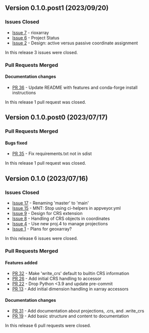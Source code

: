 ## Version 0.1.0.post1 (2023/09/20)

### Issues Closed

* [Issue 7](https://github.com/geoxarray/geoxarray/issues/7) - rioxarray
* [Issue 6](https://github.com/geoxarray/geoxarray/issues/6) - Project Status
* [Issue 2](https://github.com/geoxarray/geoxarray/issues/2) - Design: active versus passive coordinate assignment

In this release 3 issues were closed.

### Pull Requests Merged

#### Documentation changes

* [PR 36](https://github.com/geoxarray/geoxarray/pull/36) - Update README with features and conda-forge install instructions

In this release 1 pull request was closed.


## Version 0.1.0.post0 (2023/07/17)

### Pull Requests Merged

#### Bugs fixed

* [PR 35](https://github.com/geoxarray/geoxarray/pull/35) - Fix requirements.txt not in sdist

In this release 1 pull request was closed.


## Version 0.1.0 (2023/07/16)

### Issues Closed

* [Issue 17](https://github.com/geoxarray/geoxarray/issues/17) - Renaming 'master' to 'main'
* [Issue 15](https://github.com/geoxarray/geoxarray/issues/15) - MNT: Stop using ci-helpers in appveyor.yml
* [Issue 9](https://github.com/geoxarray/geoxarray/issues/9) - Design for CRS extension
* [Issue 8](https://github.com/geoxarray/geoxarray/issues/8) - Handling of CRS objects in coordinates
* [Issue 4](https://github.com/geoxarray/geoxarray/issues/4) - Use new proj.4 to manage projections
* [Issue 1](https://github.com/geoxarray/geoxarray/issues/1) - Plans for geoxarray?

In this release 6 issues were closed.

### Pull Requests Merged

#### Features added

* [PR 32](https://github.com/geoxarray/geoxarray/pull/32) - Make 'write_crs' default to builtin CRS information
* [PR 26](https://github.com/geoxarray/geoxarray/pull/26) - Add initial CRS handling to accessor
* [PR 22](https://github.com/geoxarray/geoxarray/pull/22) - Drop Python <3.9 and update pre-commit
* [PR 13](https://github.com/geoxarray/geoxarray/pull/13) - Add initial dimension handling in xarray accessors

#### Documentation changes

* [PR 31](https://github.com/geoxarray/geoxarray/pull/31) - Add documentation about projections, .crs, and .write_crs
* [PR 19](https://github.com/geoxarray/geoxarray/pull/19) - Add basic structure and content to documentation

In this release 6 pull requests were closed.

